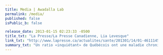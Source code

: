 ```yaml
---
title: Media | Awadalla Lab
permalink: /media/
published: false
isPublic_b: false

release_date: 2013-01-15 02:23:33 -0500
title_txt: "La Presse/La Presse Canadienne, Lia Levesque"
link_txt: "http://www.lapresse.ca/actualites/sante/201301/14/01-4611145-un-ratio-inquietant-de-quebecois-ont-une-maladie-chronique-a-leur-insu.php"
summary_txt: "Un ratio «inquiétant» de Québécois ont une maladie chronique à leur insu"
---
```

